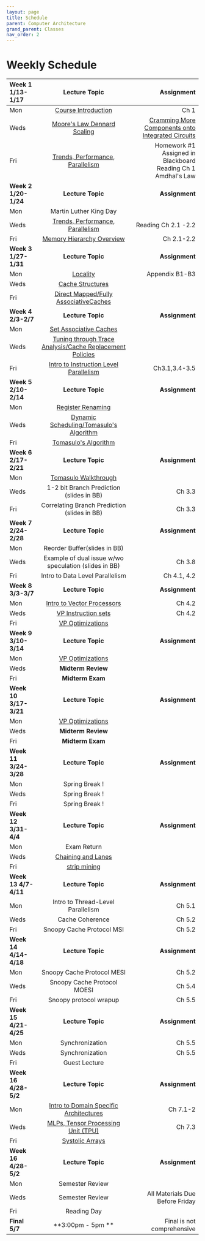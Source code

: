 ```yaml
---
layout: page
title: Schedule
parent: Computer Architecture
grand_parent: Classes
nav_order: 2
---
```


# Weekly Schedule

| Week 1 1/13-1/17       | Lecture Topic                          | Assignment          |
| :----------- | :----------------------------------------------: | --------------------:|
| Mon   | [Course Introduction](../../_modules/eecs-4213/intro-spr25.pdf) |  Ch 1    |
| Weds  |  [Moore's Law Dennard Scaling](../../_modules/eecs-4213/moore-dennard.pdf)  | [Cramming More Components onto Integrated Circuits](../../_modules/eecs-4213/gordon_moore_1965_article.pdf) |
| Fri   | [Trends, Performance, Parallelism](../../_modules/eecs-4213/trends,parallelism,performance.pdf)  |  Homework #1 Assigned in Blackboard <br>  Reading Ch 1 Amdhal's Law  |
| **Week 2 1/20-1/24**       |  **Lecture Topic**                        | **Assignment**          |
| Mon   | Martin Luther King Day  |    |
| Weds  |  [Trends, Performance, Parallelism](../../_modules/eecs-4213/trends,parallelism,performance.pdf)|  Reading Ch 2.1 -2.2  |
| Fri   |  [Memory Hierarchy Overview](../../_modules/eecs-4213/cacheuark24.pdf)| Ch 2.1-2.2   |
| **Week 3 1/27-1/31**       |  **Lecture Topic**                    |     **Assignment**      |
| Mon   |  [Locality](../../_modules/eecs-4213/cacheuark24.pdf) | Appendix B1-B3  |
| Weds  | [Cache Structures](../../_modules/eecs-4213/cacheuark24.pdf) |   |
| Fri   |  [Direct Mapped/Fully AssociativeCaches](../../_modules/eecs-4213/cacheuark24.pdf)|   |
| **Week 4 2/3-2/7**       |  **Lecture Topic**                        | **Assignment**          |
| Mon   |  [Set Associative Caches](../../_modules/eecs-4213/cacheuark24.pdf)|   |
| Weds  |  [Tuning through Trace Analysis/Cache Replacement Policies](../../_modules/eecs-4213/cacheuark24.pdf)|   |
| Fri   |  [Intro to Instruction Level Parallelism](../../_modules/eecs-4213/Tomosulo.pdf)|Ch3.1,3.4-3.5   |
| **Week 5 2/10-2/14**       |  **Lecture Topic**                    |     **Assignment**      |
| Mon   |  [Register Renaming](../../_modules/eecs-4213/Tomosulo.pdf)|   |
| Weds  |  [Dynamic Scheduling/Tomasulo's Algorithm](../../_modules/eecs-4213/Tomosulo.pdf)|   |
| Fri   |  [Tomasulo's Algorithm](../../_modules/eecs-4213/Tomosulo.pdf)|   |
| **Week 6 2/17-2/21**       |  **Lecture Topic**                        | **Assignment**          |
| Mon   |  [Tomasulo Walkthrough](../../_modules/eecs-4213/Tomosulo.pdf)|   |
| Weds  |  1-2 bit Branch Prediction (slides in BB)| Ch 3.3  |
| Fri   |  Correlating Branch Prediction (slides in BB)| Ch 3.3  |
| **Week 7 2/24-2/28**       |  **Lecture Topic**                    |     **Assignment**      |
| Mon   |  Reorder Buffer(slides in BB)|   |
| Weds  |  Example of dual issue w/wo speculation (slides in BB)| Ch 3.8  |
| Fri   |  Intro to Data Level Parallelism| Ch 4.1, 4.2  |
| **Week 8 3/3-3/7**       |  **Lecture Topic**                        | **Assignment**          |
| Mon   |  [Intro to Vector Processors](../../_modules/eecs-4213/VP.AppG.pdf) | Ch 4.2  |
| Weds  |  [VP Instruction sets](../../_modules/eecs-4213/VP.AppG.pdf)  | Ch 4.2  |
| Fri   |  [VP Optimizations](../../_modules/eecs-4213/VP.AppG.pdf)|   |
| **Week 9 3/10-3/14**       |  **Lecture Topic**                    |     **Assignment**      |
| Mon   |  [VP Optimizations](../../_modules/eecs-4213/VP.AppG.pdf)|   |
| Weds  |  **Midterm Review**|   |
| Fri   | **Midterm Exam** |   |
| **Week 10 3/17-3/21**       |  **Lecture Topic**                    |     **Assignment**      |
| Mon   |  [VP Optimizations](../../_modules/eecs-4213/VP.AppG.pdf)|   |
| Weds  |  **Midterm Review**|   |
| Fri   | **Midterm Exam** |   |
| **Week 11 3/24-3/28**       |  **Lecture Topic**                        | **Assignment**          |
| Mon   |  Spring Break !     |
| Weds   |  Spring Break !|    |
| Fri  |    Spring Break ! |  |
| **Week 12 3/31-4/4**       |  **Lecture Topic**                        | **Assignment**          |
| Mon   | Exam Return |   |
| Weds  | [Chaining and Lanes](../../_modules/eecs-4213/VP.AppG.pdf) |   |
| Fri   |  [strip mining](../../_modules/eecs-4213/VP.AppG.pdf)|   |
| **Week 13 4/7-4/11**       |  **Lecture Topic**                        | **Assignment**          |
| Mon   | Intro to Thread-Level Parallelism |  Ch 5.1 |
| Weds  |  Cache Coherence| Ch 5.2  |
| Fri   |  Snoopy Cache Protocol MSI|  Ch 5.2 |
| **Week 14 4/14-4/18**       |  **Lecture Topic**                        | **Assignment**          |
| Mon   |  Snoopy Cache Protocol MESI | Ch 5.2   |
| Weds  |  Snoopy Cache Protocol MOESI | Ch 5.4  |
| Fri   |  Snoopy protocol wrapup | Ch 5.5   |
| **Week 15 4/21-4/25**       |  **Lecture Topic**                        | **Assignment**          |
| Mon   |  Synchronization | Ch 5.5  |
| Weds  |  Synchronization | Ch 5.5  |
| Fri   |  Guest Lecture |   |
| **Week 16 4/28-5/2**       |  **Lecture Topic**                        | **Assignment**          |
| Mon   |  [Intro to Domain Specific Architectures](../../_modules/eecs-4213/ch7-DSA.pdf) | Ch 7.1-2 |
| Weds  |  [MLPs, Tensor Processing Unit (TPU)](../../_modules/eecs-4213/ch7-DSA.pdf) | Ch 7.3 |
| Fri   |  [Systolic Arrays](../../_modules/eecs-4213/ch7-DSA.pdf) |  |
| **Week 16 4/28-5/2**       |  **Lecture Topic**                        | **Assignment**          |
| Mon   |  Semester Review |  |
| Weds  |  Semester Review | All Materials Due Before Friday  |
| Fri   |  Reading Day|   |
| **Final 5/7**       |  **3:00pm - 5pm **                    | Final is not comprehensive         |


